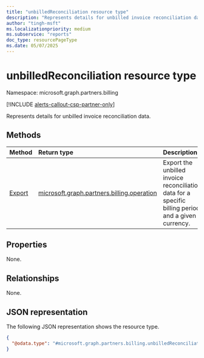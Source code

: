 ```yaml
---
title: "unbilledReconciliation resource type"
description: "Represents details for unbilled invoice reconciliation data."
author: "tingh-msft"
ms.localizationpriority: medium
ms.subservice: "reports"
doc_type: resourcePageType
ms.date: 05/07/2025
---
```


# unbilledReconciliation resource type

Namespace: microsoft.graph.partners.billing

[!INCLUDE [alerts-callout-csp-partner-only](../includes/alerts-callout-csp-partner-only.md)]

Represents details for unbilled invoice reconciliation data.

## Methods

|Method|Return type|Description|
|:---|:---|:---|
|[Export](../api/partners-billing-unbilledreconciliation-export.md)|[microsoft.graph.partners.billing.operation](partners-billing-operation.md)|Export the unbilled invoice reconciliation data for a specific billing period and a given currency.|

## Properties

None.

## Relationships

None.

## JSON representation

The following JSON representation shows the resource type.

<!-- {
  "blockType": "resource",
  "keyProperty": "id",
  "@odata.type": "microsoft.graph.partners.billing.unbilledReconciliation",
  "baseType": "microsoft.graph.entity",
  "openType": false
}
-->
``` json
{
  "@odata.type": "#microsoft.graph.partners.billing.unbilledReconciliation"
}
```
